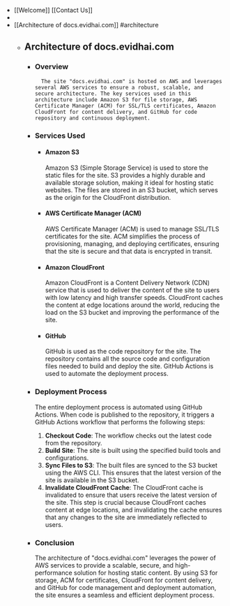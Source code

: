 - [[Welcome]] [[Contact Us]]
-
- [[Architecture of docs.evidhai.com]] #architecture
	- ## Architecture of docs.evidhai.com
		- ### Overview
		        The site "docs.evidhai.com" is hosted on AWS and leverages several AWS services to ensure a robust, scalable, and secure architecture. The key services used in this architecture include Amazon S3 for file storage, AWS Certificate Manager (ACM) for SSL/TLS certificates, Amazon CloudFront for content delivery, and GitHub for code repository and continuous deployment.
		- ### Services Used
			- #### Amazon S3
			  
			  Amazon S3 (Simple Storage Service) is used to store the static files for the site. S3 provides a highly durable and available storage solution, making it ideal for hosting static websites. The files are stored in an S3 bucket, which serves as the origin for the CloudFront distribution.
			- #### AWS Certificate Manager (ACM)
			  
			  AWS Certificate Manager (ACM) is used to manage SSL/TLS certificates for the site. ACM simplifies the process of provisioning, managing, and deploying certificates, ensuring that the site is secure and that data is encrypted in transit.
			- #### Amazon CloudFront
			  
			  Amazon CloudFront is a Content Delivery Network (CDN) service that is used to deliver the content of the site to users with low latency and high transfer speeds. CloudFront caches the content at edge locations around the world, reducing the load on the S3 bucket and improving the performance of the site.
			- #### GitHub
			  
			  GitHub is used as the code repository for the site. The repository contains all the source code and configuration files needed to build and deploy the site. GitHub Actions is used to automate the deployment process.
		- ### Deployment Process
		  
		  The entire deployment process is automated using GitHub Actions. When code is published to the repository, it triggers a GitHub Actions workflow that performs the following steps:
		  
		  1. **Checkout Code**: The workflow checks out the latest code from the repository.
		  2. **Build Site**: The site is built using the specified build tools and configurations.
		  3. **Sync Files to S3**: The built files are synced to the S3 bucket using the AWS CLI. This ensures that the latest version of the site is available in the S3 bucket.
		  4. **Invalidate CloudFront Cache**: The CloudFront cache is invalidated to ensure that users receive the latest version of the site. This step is crucial because CloudFront caches content at edge locations, and invalidating the cache ensures that any changes to the site are immediately reflected to users.
		- ### Conclusion
		  The architecture of "docs.evidhai.com" leverages the power of AWS services to provide a scalable, secure, and high-performance solution for hosting static content. By using S3 for storage, ACM for certificates, CloudFront for content delivery, and GitHub for code management and deployment automation, the site ensures a seamless and efficient deployment process.

